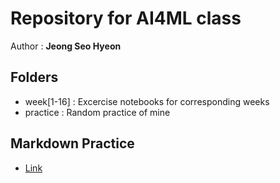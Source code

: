 # Repository for AI4ML class

Author : **Jeong Seo Hyeon**

## Folders
- week[1-16] : Excercise notebooks for corresponding weeks
- practice : Random practice of mine

## Markdown Practice
- [Link](https://www.markdowntutorial.com)

